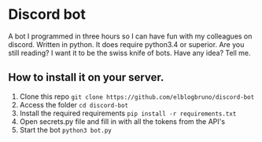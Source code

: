 # Discord bot
A bot I programmed in three hours so I can have fun with my colleagues on discord. Written in python.
It does require python3.4 or superior. Are you still reading? I want it to be the swiss knife of bots. Have any idea? Tell me.

## How to install it on your server.
1. Clone this repo `git clone https://github.com/elblogbruno/discord-bot`
2. Access the folder `cd discord-bot`
3. Install the required requirements `pip install -r requirements.txt`
4. Open secrets.py file and fill in with all the tokens from the API's
5. Start the bot `python3 bot.py`
